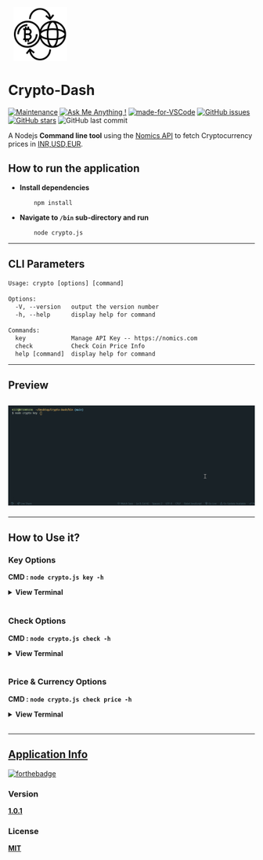 <img src="./assets/crypto.svg" width="110px" style="margin-left:10px">

# Crypto-Dash

[![Maintenance](https://img.shields.io/badge/Maintained%3F-yes-green.svg)](https://GitHub.com/Naereen/StrapDown.js/graphs/commit-activity "Repo Maintained")
[![Ask Me Anything !](https://img.shields.io/badge/Ask%20me-anything-1abc9c.svg)](https://GitHub.com/akashchouhan16/ "github.com/akashchouhan16")
[![made-for-VSCode](https://img.shields.io/badge/Made%20for-VSCode-1f425f.svg)](https://code.visualstudio.com/ "VSCODE")
[![GitHub issues](https://img.shields.io/github/issues/akashchouhan16/Crypto-Dash.svg)](https://github.com/akashchouhan16/Crypto-Dash/issues)
[![GitHub stars](https://img.shields.io/github/stars/akashchouhan16/Crypto-Dash.svg?style=social)](https://github.com/akashchouhan16/Crypto-Dash/stargazers) ![GitHub last commit](https://img.shields.io/github/last-commit/akashchouhan16/Crypto-Dash.svg)

<!-- [![GitHub forks](https://img.shields.io/github/forks/akashchouhan16/Crypto-Dash.svg?style=social)](https://github.com/akashchouhan16/Crypto-Dash/network)  BROKEN Network badge, hence commented out.-->

A Nodejs **Command line tool** using the [Nomics API](https://nomics.com "View API Site") to fetch Cryptocurrency prices in [INR,USD,EUR](https://github.com/akashchouhan16, "currency options").

## How to run the application

- **Install dependencies**
  ```
      npm install
  ```
- **Navigate to `/bin` sub-directory and run**
  ```
      node crypto.js
  ```

---

## CLI Parameters

```
Usage: crypto [options] [command]

Options:
  -V, --version   output the version number
  -h, --help      display help for command

Commands:
  key             Manage API Key -- https://nomics.com
  check           Check Coin Price Info
  help [command]  display help for command
```

---

## **Preview**

## ![Preview](./assets/terminalOutput.gif)

---

## How to Use it?

### **Key Options**

**CMD : `node crypto.js key -h`**

<details>
<summary><strong>View Terminal</strong></summary>
<br>
<pre>

Usage: crypto-key [options] [command]

Options:
-h, --help display help for command

Commands:
set Set API Key -- Get at https://nomics.com
show Show API Key
remove Remove API Key
help [command] display help for command

</pre>
</details>
<br>

### **Check Options**

**CMD : `node crypto.js check -h`**

<details>
<summary><strong>View Terminal</strong></summary>
<br>
<pre>

Usage: crypto-check [options] [command]

Options:
-h, --help display help for command

Commands:
price [options] Check price of coins
help [command] display help for command

</pre>
</details>
<br>

### **Price & Currency Options**

**CMD : `node crypto.js check price -h`**

<details>
<summary><strong>View Terminal</strong></summary>
<br>
<pre>

Usage: crypto-check price [options]

Check price of coins

Options:
--coin <type> Add specific coin types in CSV format (default: "BTC,ETH,XRP")
--cur <currency> Change the currency (default: "USD")
-h, --help display help for command

</pre>
</details>
<br>

---

## [Application Info](https://github.com/akashchouhan16/Crypto-Dash "Code-along Project")

[![forthebadge](https://forthebadge.com/images/badges/cc-0.svg)](https://github.com/akashchouhan16/Crypto-Dash "© Akash Chouhan")

### Version

**[1.0.1](https://github.com/akashchouhan16/Crypto-Dash "Version")**

### License

**[MIT](./LICENSE "View LICENSE")**
